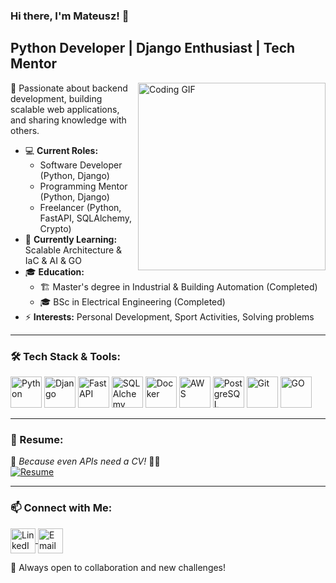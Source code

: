 ### Hi there, I'm Mateusz! 👋
## Python Developer | Django Enthusiast | Tech Mentor

<img align="right" alt="Coding GIF" width="300" src="https://media.giphy.com/media/qgQUggAC3Pfv687qPC/giphy.gif">

🚀 Passionate about backend development, building scalable web applications, and sharing knowledge with others. 

- 💻 **Current Roles:**
  - Software Developer (Python, Django)
  - Programming Mentor (Python, Django)
  - Freelancer (Python, FastAPI, SQLAlchemy, Crypto)
- 🎯 **Currently Learning:** Scalable Architecture & IaC & AI & GO
- 🎓 **Education:**
  - 🏗️ Master's degree in Industrial & Building Automation (Completed)
  - 🎓 BSc in Electrical Engineering (Completed)
- ⚡ **Interests:** Personal Development, Sport Activities, Solving problems
---
### 🛠️ Tech Stack & Tools:
<p align="left">
  <img src="https://cdn.worldvectorlogo.com/logos/python-5.svg" alt="Python" width="50" height="50"/>
  <img src="https://cdn.worldvectorlogo.com/logos/django.svg" alt="Django" width="50" height="50"/>
  <img src="https://cdn.worldvectorlogo.com/logos/fastapi.svg" alt="FastAPI" width="50" height="50"/>
  <img src="https://cdn.worldvectorlogo.com/logos/sqlalchemy.svg" alt="SQLAlchemy" width="50" height="50"/>
  <img src="https://cdn.worldvectorlogo.com/logos/docker.svg" alt="Docker" width="50" height="50"/>
  <img src="https://cdn.worldvectorlogo.com/logos/amazon-web-services-2.svg" alt="AWS" width="50" height="50"/>
  <img src="https://cdn.worldvectorlogo.com/logos/postgresql.svg" alt="PostgreSQL" width="50" height="50"/>
  <img src="https://git-scm.com/images/logos/downloads/Git-Icon-1788C.svg" alt="Git" width="50" height="50"/>
  <img src="https://cdn.worldvectorlogo.com/logos/go-5.svg" alt="GO" width="50" height="50"/>
</p>

---
### 📄 Resume:
📜 *Because even APIs need a CV!* 📝😄  
[![Resume](https://img.shields.io/badge/View%20Resume-Click%20Here-blue)](Mateusz_Gasiorowski_Python_Developer.pdf)

---
### 📫 Connect with Me:
<p align="left">
  <a href="https://linkedin.com/in/gasiorowskii-mateusz/" target="blank">
    <img align="center" src="https://cdn-icons-png.flaticon.com/512/174/174857.png" alt="LinkedIn" width="40"/>
  </a>
  <a href="mailto:gasiorowskii.mateusz@gmail.com" target="blank">
    <img align="center" src="https://cdn-icons-png.flaticon.com/512/732/732200.png" alt="Email" width="40"/>
  </a>
</p>

🚀 Always open to collaboration and new challenges!
